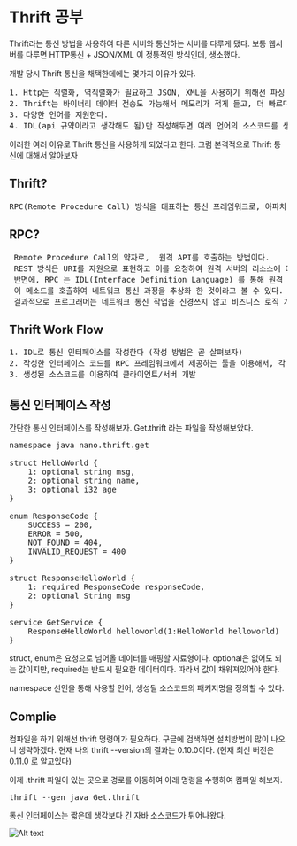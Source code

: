 Thrift 공부
============

Thrift라는 통신 방법을 사용하여 다른 서버와 통신하는 서버를 다루게 됐다.
보통 웹서버를 다루면 HTTP통신 + JSON/XML 이 정통적인 방식인데, 생소했다.

개발 당시 Thrift 통신을 채택한데에는 몇가지 이유가 있다.
<pre>
1. Http는 직렬화, 역직렬화가 필요하고 JSON, XML을 사용하기 위해선 파싱 작업이 필요해서 비용이 크다.
2. Thrift는 바이너리 데이터 전송도 가능해서 메모리가 적게 들고, 더 빠르다.
3. 다양한 언어를 지원한다. 
4. IDL(api 규약이라고 생각해도 됨)만 작성해두면 여러 언어의 소스코드를 생성해낼 수 있어 편리하다.
</pre>

이러한 여러 이유로 Thrift 통신을 사용하게 되었다고 한다.
그럼 본격적으로 Thrift 통신에 대해서 알아보자

## Thrift?
<pre>
RPC(Remote Procedure Call) 방식을 대표하는 통신 프레임워크로, 아파치 재단이 서비스하고 있다. 효율적인 코드 생성 엔진을 사용하여, IDL로 작성한 통신 인터페이스 코드를 여러가지 언어의 소스코드로 변환해준다.  C++, python, java, PHP, Ruby, C# 등등 다양한 언어를 지원한다. 
</pre>

## RPC?
<pre>
 Remote Procedure Call의 약자로,  원격 API를 호출하는 방법이다.
 REST 방식은 URI를 자원으로 표현하고 이를 요청하여 원격 서버의 리소스에 대한 상태를 주고받는 방식이다. 
 반면에, RPC 는 IDL(Interface Definition Language) 를 통해 원격 서버의 메소드 스펙을 알 수 있고,
 이 메소드를 호출하여 네트워크 통신 과정을 추상화 한 것이라고 볼 수 있다.
 결과적으로 프로그래머는 네트워크 통신 작업을 신경쓰지 않고 비즈니스 로직 개발에 더 집중할 수 있다.
</pre>

## Thrift Work Flow
<pre>
1. IDL로 통신 인터페이스를 작성한다 (작성 방법은 곧 살펴보자)
2. 작성한 인터페이스 코드를 RPC 프레임워크에서 제공하는 툴을 이용해서, 각 언어에서 사용할 소스코드 생성
3. 생성된 소스코드를 이용하여 클라이언트/서버 개발
</pre>


## 통신 인터페이스 작성
간단한 통신 인터페이스를 작성해보자.
Get.thrift 라는 파일을 작성해보았다.
<pre>
namespace java nano.thrift.get

struct HelloWorld {
    1: optional string msg,
    2: optional string name,
    3: optional i32 age
}

enum ResponseCode {
    SUCCESS = 200,
    ERROR = 500,
    NOT_FOUND = 404,
    INVALID_REQUEST = 400
}

struct ResponseHelloWorld {
    1: required ResponseCode responseCode,
    2: optional String msg
}

service GetService {
    ResponseHelloWorld helloworld(1:HelloWorld helloworld)
}
</pre>

struct, enum은 요청으로 넘어올 데이터를 매핑할 자료형이다. 
optional은 없어도 되는 값이지만, required는 반드시 필요한 데이터이다. 따라서 값이 채워져있어야 한다.

namespace 선언을 통해 사용할 언어, 생성될 소스코드의 패키지명을 정의할 수 있다.

## Complie
컴파일을 하기 위해선 thrift 명령어가 필요하다. 
구글에 검색하면 설치방법이 많이 나오니 생략하겠다.
현재 나의 thrift --version의 결과는 0.10.0이다. (현재 최신 버전은 0.11.0 로 알고있다)

이제 .thrift 파일이 있는 곳으로 경로를 이동하여 아래 명령을 수행하여 컴파일 해보자.

<pre>
thrift --gen java Get.thrift
</pre>

통신 인터페이스는 짧은데 생각보다 긴 자바 소스코드가 튀어나왔다.

![Alt text](/Users/kakao/Desktop/thrift1.png)
